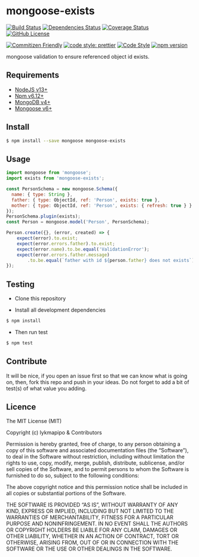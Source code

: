 # mongoose-exists

[![Build Status](https://app.travis-ci.com/lykmapipo/mongoose-exists.svg?branch=master)](https://app.travis-ci.com/lykmapipo/mongoose-exists)
[![Dependencies Status](https://david-dm.org/lykmapipo/mongoose-exists.svg)](https://david-dm.org/lykmapipo/mongoose-exists)
[![Coverage Status](https://coveralls.io/repos/github/lykmapipo/mongoose-exists/badge.svg?branch=master)](https://coveralls.io/github/lykmapipo/mongoose-exists?branch=master)
[![GitHub License](https://img.shields.io/github/license/lykmapipo/mongoose-exists)](https://github.com/lykmapipo/mongoose-exists/blob/master/LICENSE)

[![Commitizen Friendly](https://img.shields.io/badge/commitizen-friendly-brightgreen.svg)](http://commitizen.github.io/cz-cli/)
[![code style: prettier](https://img.shields.io/badge/code_style-prettier-ff69b4.svg)](https://github.com/prettier/prettier)
[![Code Style](https://badgen.net/badge/code%20style/airbnb/ff5a5f?icon=airbnb)](https://github.com/airbnb/javascript)
[![npm version](https://img.shields.io/npm/v/mongoose-exists)](https://www.npmjs.com/package/mongoose-exists)

mongoose validation to ensure referenced object id exists.

## Requirements

- [NodeJS v13+](https://nodejs.org)
- [Npm v6.12+](https://www.npmjs.com/)
- [MongoDB v4+](https://www.mongodb.com/)
- [Mongoose v6+](https://github.com/Automattic/mongoose)

## Install
```sh
$ npm install --save mongoose mongoose-exists
```

## Usage

```javascript
import mongoose from 'mongoose';
import exists from 'mongoose-exists';

const PersonSchema = new mongoose.Schema({
  name: { type: String },
  father: { type: ObjectId, ref: 'Person', exists: true },
  mother: { type: ObjectId, ref: 'Person', exists: { refresh: true } }
});
PersonSchema.plugin(exists);
const Person = mongoose.model('Person', PersonSchema);

Person.create({}, (error, created) => {
    expect(error).to.exist;
    expect(error.errors.father).to.exist;
    expect(error.name).to.be.equal('ValidationError');
    expect(error.errors.father.message)
        .to.be.equal(`father with id ${person.father} does not exists`);
});
```

## Testing
* Clone this repository

* Install all development dependencies
```sh
$ npm install
```
* Then run test
```sh
$ npm test
```

## Contribute
It will be nice, if you open an issue first so that we can know what is going on, then, fork this repo and push in your ideas. Do not forget to add a bit of test(s) of what value you adding.

## Licence
The MIT License (MIT)

Copyright (c) lykmapipo & Contributors

Permission is hereby granted, free of charge, to any person obtaining a copy of this software and associated documentation files (the “Software”), to deal in the Software without restriction, including without limitation the rights to use, copy, modify, merge, publish, distribute, sublicense, and/or sell copies of the Software, and to permit persons to whom the Software is furnished to do so, subject to the following conditions:

The above copyright notice and this permission notice shall be included in all copies or substantial portions of the Software.

THE SOFTWARE IS PROVIDED “AS IS”, WITHOUT WARRANTY OF ANY KIND, EXPRESS OR IMPLIED, INCLUDING BUT NOT LIMITED TO THE WARRANTIES OF MERCHANTABILITY, FITNESS FOR A PARTICULAR PURPOSE AND NONINFRINGEMENT. IN NO EVENT SHALL THE AUTHORS OR COPYRIGHT HOLDERS BE LIABLE FOR ANY CLAIM, DAMAGES OR OTHER LIABILITY, WHETHER IN AN ACTION OF CONTRACT, TORT OR OTHERWISE, ARISING FROM, OUT OF OR IN CONNECTION WITH THE SOFTWARE OR THE USE OR OTHER DEALINGS IN THE SOFTWARE. 
